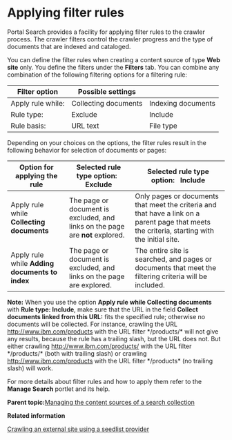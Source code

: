 # Applying filter rules

Portal Search provides a facility for applying filter rules to the crawler process. The crawler filters control the crawler progress and the type of documents that are indexed and cataloged.

You can define the filter rules when creating a content source of type **Web site** only. You define the filters under the **Filters** tab. You can combine any combination of the following filtering options for a filtering rule:

|Filter option|Possible settings| |
|-------------|-----------------|--|
|Apply rule while:|Collecting documents|Indexing documents|
|Rule type:|Exclude|Include|
|Rule basis:|URL text|File type|

Depending on your choices on the options, the filter rules result in the following behavior for selection of documents or pages:

|Option for applying the rule|Selected rule type option:   Exclude|Selected rule type option:   Include|
|----------------------------|------------------------------------|------------------------------------|
|Apply rule while **Collecting documents**|The page or document is excluded, and links on the page are **not** explored.|Only pages or documents that meet the criteria and that have a link on a parent page that meets the criteria, starting with the initial site.|
|Apply rule while **Adding documents to index**|The page or document is excluded, and links on the page are explored.|The entire site is searched, and pages or documents that meet the filtering criteria will be included.|

**Note:** When you use the option **Apply rule while Collecting documents** with **Rule type: Include**, make sure that the URL in the field **Collect documents linked from this URL:** fits the specified rule; otherwise no documents will be collected. For instance, crawling the URL http://www.ibm.com/products with the URL filter \*/products/\* will not give any results, because the rule has a trailing slash, but the URL does not. But either crawling http://www.ibm.com/products/ with the URL filter \*/products/\* \(both with trailing slash\) or crawling http://www.ibm.com/products with the URL filter \*/products\* \(no trailing slash\) will work.

For more details about filter rules and how to apply them refer to the **Manage Search** portlet and its help.

**Parent topic:**[Managing the content sources of a search collection](../admin-system/srtmngcontsrc.md)

**Related information**  


[Crawling an external site using a seedlist provider](../admin-system/srtseedlistcreate.md)


